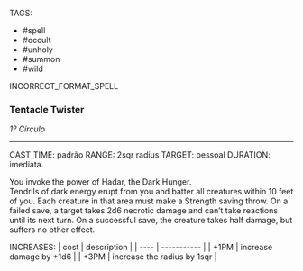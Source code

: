 TAGS:
- #spell
- #occult
- #unholy
- #summon
- #wild

INCORRECT_FORMAT_SPELL
### Tentacle Twister
*1º Círculo*
___
CAST_TIME: padrão
RANGE: 2sqr radius
TARGET: pessoal
DURATION: imediata.

You invoke the power of Hadar, the Dark Hunger.  
Tendrils of dark energy erupt from you and batter all creatures within 10 feet of you. Each creature in that area must make a Strength saving throw. On a failed save, a target takes 2d6 necrotic damage and can’t take reactions until its next turn. On a successful save, the creature takes half damage, but suffers no other effect. 

INCREASES:
| cost | description |
| ---- | ----------- |
| +1PM | increase damage by +1d6 |
| +3PM | increase the radius by 1sqr |

